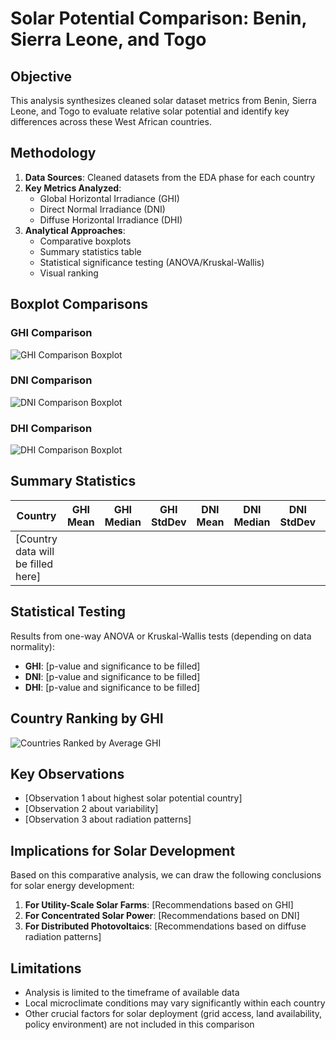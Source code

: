 # Solar Potential Comparison: Benin, Sierra Leone, and Togo

## Objective

This analysis synthesizes cleaned solar dataset metrics from Benin, Sierra Leone, and Togo to evaluate relative solar potential and identify key differences across these West African countries.

## Methodology

1. **Data Sources**: Cleaned datasets from the EDA phase for each country
2. **Key Metrics Analyzed**:
   - Global Horizontal Irradiance (GHI)
   - Direct Normal Irradiance (DNI)
   - Diffuse Horizontal Irradiance (DHI)
3. **Analytical Approaches**:
   - Comparative boxplots
   - Summary statistics table
   - Statistical significance testing (ANOVA/Kruskal-Wallis)
   - Visual ranking

## Boxplot Comparisons

### GHI Comparison

![GHI Comparison Boxplot](../plots/comparison_GHI_boxplot.png)

### DNI Comparison

![DNI Comparison Boxplot](../plots/comparison_DNI_boxplot.png)

### DHI Comparison

![DHI Comparison Boxplot](../plots/comparison_DHI_boxplot.png)

## Summary Statistics

| Country                            | GHI Mean | GHI Median | GHI StdDev | DNI Mean | DNI Median | DNI StdDev | DHI Mean | DHI Median | DHI StdDev |
| ---------------------------------- | -------- | ---------- | ---------- | -------- | ---------- | ---------- | -------- | ---------- | ---------- |
| [Country data will be filled here] |

## Statistical Testing

Results from one-way ANOVA or Kruskal-Wallis tests (depending on data normality):

- **GHI**: [p-value and significance to be filled]
- **DNI**: [p-value and significance to be filled]
- **DHI**: [p-value and significance to be filled]

## Country Ranking by GHI

![Countries Ranked by Average GHI](../plots/country_ghi_ranking.png)

## Key Observations

- [Observation 1 about highest solar potential country]
- [Observation 2 about variability]
- [Observation 3 about radiation patterns]

## Implications for Solar Development

Based on this comparative analysis, we can draw the following conclusions for solar energy development:

1. **For Utility-Scale Solar Farms**: [Recommendations based on GHI]
2. **For Concentrated Solar Power**: [Recommendations based on DNI]
3. **For Distributed Photovoltaics**: [Recommendations based on diffuse radiation patterns]

## Limitations

- Analysis is limited to the timeframe of available data
- Local microclimate conditions may vary significantly within each country
- Other crucial factors for solar deployment (grid access, land availability, policy environment) are not included in this comparison

